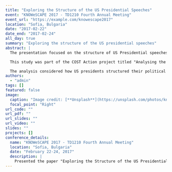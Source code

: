 ```yaml
---
title: "Exploring the Structure of the US Presidential Speeches"
event: "KNOWeSCAPE 2017 - TD1210 Fourth Annual Meeting"
event_url: "https://example.com/knowescape2017"
location: "Sofia, Bulgaria"
date: "2017-02-22"
date_end: "2017-02-24"
all_day: true
summary: "Exploring the structure of the US presidential speeches"
abstract: |
  The presentation focused on the structure of US Presidential speeches, examining underlying linguistic and thematic patterns that characterise presidential communication over time.

  This study was part of the COST Action project titled "Analysing the dynamics of information and knowledge landscapes." It investigated the rhetorical structure of US Presidential speeches using text analysis techniques to explore informational and cognitive dynamics within the speeches.

  The analysis considered how US presidents structured their political messages over time, utilising word frequency and rank-size laws to study rhetorical dynamics. Quantitative models were applied to identify recurring linguistic patterns and strategies, offering insights into the coherence and evolution of presidential language across historical periods and political contexts.
authors:
  - "admin"
tags: []
featured: false
image:
  caption: "Image credit: [**Unsplash**](https://unsplash.com/photos/knowescape)"
  focal_point: "Right"
url_code: ""
url_pdf: ""
url_slides: ""
url_video: ""
slides: ""
projects: []
conference_details:
  name: "KNOWeSCAPE 2017 - TD1210 Fourth Annual Meeting"
  location: "Sofia, Bulgaria"
  date: "February 22-24, 2017"
  description: |
    Presented the paper "Exploring the Structure of the US Presidential Speeches" during the KNOWeSCAPE 2017 - TD1210 Fourth Annual Meeting held in Sofia, Bulgaria, as part of the COST Action project "Analysing the dynamics of information and knowledge landscapes."
---
```

